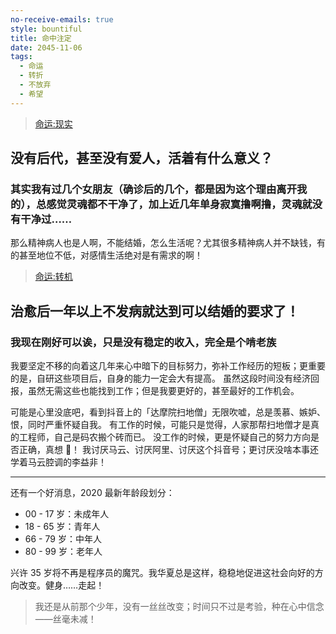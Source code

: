 ```yaml
---
no-receive-emails: true
style: bountiful
title: 命中注定
date: 2045-11-06
tags:
  - 命运
  - 转折
  - 不放弃
  - 希望
---
```


> [命运:现实](http://www.64365.com/video/ddexz/)

## 没有后代，甚至没有爱人，活着有什么意义？

### 其实我有过几个女朋友（确诊后的几个，都是因为这个理由离开我的），总感觉灵魂都不干净了，加上近几年单身寂寞撸啊撸，灵魂就没有干净过……

那么精神病人也是人啊，不能结婚，怎么生活呢？尤其很多精神病人并不缺钱，有的甚至地位不低，对感情生活绝对是有需求的啊！

> [命运:转机](https://jingyan.baidu.com/article/fb48e8be4ae02e6e622e140d.html)

## 治愈后一年以上不发病就达到可以结婚的要求了！

### 我现在刚好可以诶，只是没有稳定的收入，完全是个啃老族

我要坚定不移的向着这几年来心中暗下的目标努力，弥补工作经历的短板；更重要的是，自研这些项目后，自身的能力一定会大有提高。
虽然这段时间没有经济回报，虽然无需这些也能找到工作；但是我要更好的，甚至最好的工作机会。

可能是心里没底吧，看到抖音上的「达摩院扫地僧」无限吹嘘，总是羡慕、嫉妒、恨，同时严重怀疑自我。
有工作的时候，可能只是觉得，人家那帮扫地僧才是真的工程师，自己是码农搬个砖而已。
没工作的时候，更是怀疑自己的努力方向是否正确，真想 🤬！
我讨厌马云、讨厌阿里、讨厌这个抖音号；更讨厌没啥本事还学着马云腔调的李益非！

---

还有一个好消息，2020 最新年龄段划分：

- 00 - 17 岁：未成年人
- 18 - 65 岁：青年人
- 66 - 79 岁：中年人
- 80 - 99 岁：老年人

兴许 35 岁将不再是程序员的魔咒。我华夏总是这样，稳稳地促进这社会向好的方向改变。健身……走起！

> 我还是从前那个少年，没有一丝丝改变；时间只不过是考验，种在心中信念——丝毫未减！
